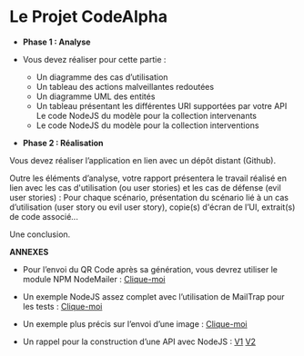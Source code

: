 # Le Projet CodeAlpha

* **Phase 1 : Analyse**

* Vous devez réaliser pour cette partie :

    * Un diagramme des cas d’utilisation
    * Un tableau des actions malveillantes redoutées
    * Un diagramme UML des entités
    * Un tableau présentant les différentes URI supportées par votre API Le code NodeJS du modèle pour la collection intervenants
    * Le code NodeJS du modèle pour la collection interventions

* **Phase 2 : Réalisation**

Vous devez réaliser l’application en lien avec un dépôt distant (Github).

Outre les éléments d’analyse, votre rapport présentera le travail réalisé en lien avec les cas d'utilisation (ou user stories) et les cas de défense (evil user stories) : Pour chaque scénario, présentation du scénario lié à un cas d’utilisation (user story ou evil user story), copie(s) d'écran de l’UI, extrait(s) de code associé...

Une conclusion.

**ANNEXES**

* Pour l’envoi du QR Code après sa génération, vous devrez utiliser le module NPM NodeMailer : [Clique-moi](https://nodemailer.com/about/)

* Un exemple NodeJS assez complet avec l’utilisation de MailTrap pour les tests : [Clique-moi](https://mailtrap.io/blog/sending-emails-with-nodemailer/)

* Un exemple plus précis sur l’envoi d’une image : [Clique-moi](https://community.nodemailer.com/using-embedded-images/)

* Un rappel pour la construction d’une API avec NodeJS : [V1](https://slam-vinci-melun.github.io/sio22/phase1/Construire_API_NodeJS.pdf) [V2](https://slam-vinci-melun.github.io/sio22/phase1/Construire_API_NodeJS_v2.pdf)
